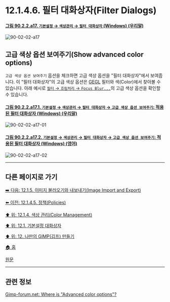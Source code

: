 # 12.1.4.6. 필터 대화상자(Filter Dialogs)

<a id="90-02-02-a17"></a>

#### [그림 90.2.2.a17. `기본설정` → `색상관리` → `필터 대화상자` (Windows) (우리말)](./90-02-02-color-management.md#90-02-02-a17)
![90-02-02-a17](https://github.com/wonder13662/gimp/assets/15767104/57d348ed-82af-45c2-8be4-8d3dc894b1a5)

## 고급 색상 옵션 보여주기(Show advanced color options)
`고급 색상 옵션 보여주기` 옵션을 체크하면 고급 색상 옵션을 "필터 대화상자"에서 보여줍니다. 이 "필터 대화상자"의 고급 색상 옵션은 [GEGL](./19-glossaryx-gegl.md) 필터와 색(Color)에서 찾아볼 수 있습니다. 아래 예시로 [`필터` → `흐림처리` → `Focus Blur...`](./17-03-02-focus-blur.md)의 고급 색상 옵션을 확인할 수 있습니다.

<a id="90-02-02-a17-01"></a>

#### [그림 90.2.2.a17.1. `기본설정` → `색상관리` → `필터 대화상자` → `고급 색상 옵션 보여주기`: 적용된 필터 대화상자 (Windows) (우리말)](./90-02-02-color-management.md#90-02-02-a17-01)
![90-02-02-a17-01](https://github.com/wonder13662/gimp/assets/15767104/b0a16c22-60e6-4249-bb2f-188b34fca1f2)

<a id="90-02-02-a17-02"></a>

#### [그림 90.2.2.a17.2. `기본설정` → `색상관리` → `필터 대화상자` → `고급 색상 옵션 보여주기`: 적용된 필터 대화상자 (Windows) (영어)](./90-02-02-color-management.md#90-02-02-a17-02)
![90-02-02-a17-02](https://github.com/wonder13662/gimp/assets/15767104/98077f0b-f159-4be9-a3b2-f40926216e95)

[comment]: <> (TODO 고급 색상 옵션의 역할에 대해서 추가적인 설명 필요!)

***

## 다른 페이지로 가기

[➡️ 다음: 12.1.5. 이미지 불러오기와 내보내기(Image Import and Export)](./12-01-05-image-import-and-export.md)

[⬅️ 이전: 12.1.4.5. 정책(Policies)](./12-01-04-05-policies.md)

[⬆️ 위: 12.1.4. 색상 관리(Color Management)](./12-01-04-00-color-management.md)

[⬆️ 위: 12.1. 기본설정 대화상자](./12-01-00-preference-dialog.md)

[⬆️ 위: 12. 나만의 GIMP(김프) 만들기](./12-00-enrich-my-gimp.md)

[🏠 홈](./00-home.md)

[원문](https://docs.gimp.org/2.10/ko/gimp-pimping.html#gimp-prefs-color-management)

***

## 관련 정보

[Gimp-forum.net: Where is "Advanced color options"?](https://www.gimp-forum.net/Thread-Where-is-Advanced-color-options)